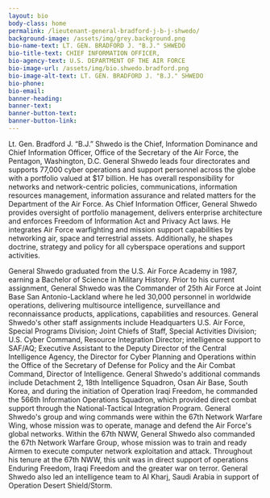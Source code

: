 ```yaml
---
layout: bio
body-class: home
permalink: /lieutenant-general-bradford-j-b-j-shwedo/
background-image: /assets/img/grey.background.png
bio-name-text: LT. GEN. BRADFORD J. "B.J." SHWEDO
bio-title-text: CHIEF INFORMATION OFFICER,
bio-agency-text: U.S. DEPARTMENT OF THE AIR FORCE
bio-image-url: /assets/img/bio.shwedo.bradford.png
bio-image-alt-text: LT. GEN. BRADFORD J. "B.J." SHWEDO
bio-phone: 
bio-email: 
banner-heading: 
banner-text: 
banner-button-text: 
banner-button-link: 
---
```

Lt. Gen. Bradford J. “B.J.” Shwedo is the Chief, Information Dominance and Chief Information Officer, Office of the Secretary of the Air Force, the Pentagon, Washington, D.C. General Shwedo leads four directorates and supports 77,000 cyber operations and support personnel across the globe with a portfolio valued at $17 billion. He has overall responsibility for networks and network-centric policies, communications, information resources management, information assurance and related matters for the Department of the Air Force. As Chief Information Officer, General Shwedo provides oversight of portfolio management, delivers enterprise architecture and enforces Freedom of Information Act and Privacy Act laws. He integrates Air Force warfighting and mission support capabilities by networking air, space and terrestrial assets. Additionally, he shapes doctrine, strategy and policy for all cyberspace operations and support activities.

General Shwedo graduated from the U.S. Air Force Academy in 1987, earning a Bachelor of Science in Military History. Prior to his current assignment, General Shwedo was the Commander of 25th Air Force at Joint Base San Antonio-Lackland where he led 30,000 personnel in worldwide operations, delivering multisource intelligence, surveillance and reconnaissance products, applications, capabilities and resources. General Shwedo's other staff assignments include Headquarters U.S. Air Force, Special Programs Division; Joint Chiefs of Staff, Special Activities Division; U.S. Cyber Command, Resource Integration Director; intelligence support to SAF/AQ; Executive Assistant to the Deputy Director of the Central Intelligence Agency, the Director for Cyber Planning and Operations within the Office of the Secretary of Defense for Policy and the Air Combat Command, Director of Intelligence. General Shwedo's additional commands include Detachment 2, 18th Intelligence Squadron, Osan Air Base, South Korea, and during the initiation of Operation Iraqi Freedom, he commanded the 566th Information Operations Squadron, which provided direct combat support through the National-Tactical Integration Program. General Shwedo's group and wing commands were within the 67th Network Warfare Wing, whose mission was to operate, manage and defend the Air Force's global networks. Within the 67th NWW, General Shwedo also commanded the 67th Network Warfare Group, whose mission was to train and ready Airmen to execute computer network exploitation and attack. Throughout his tenure at the 67th NWW, this unit was in direct support of operations Enduring Freedom, Iraqi Freedom and the greater war on terror. General Shwedo also led an intelligence team to Al Kharj, Saudi Arabia in support of Operation Desert Shield/Storm.
